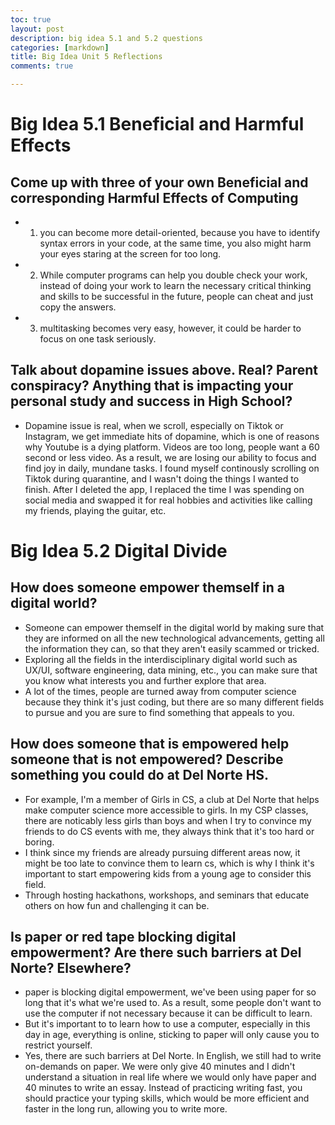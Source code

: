 ```yaml
---
toc: true
layout: post
description: big idea 5.1 and 5.2 questions
categories: [markdown]
title: Big Idea Unit 5 Reflections
comments: true

---
```

# Big Idea 5.1 Beneficial and Harmful Effects

## Come up with three of your own Beneficial and corresponding Harmful Effects of Computing
- 1. you can become more detail-oriented, because you have to identify syntax errors in your code, at the same time, you also might harm your eyes staring at the screen for too long. 
- 2. While computer programs can help you double check your work, instead of doing your work to learn the necessary critical thinking and skills to be successful in the future, people can cheat and just copy the answers. 
- 3. multitasking becomes very easy, however, it could be harder to focus on one task seriously. 

## Talk about dopamine issues above. Real? Parent conspiracy? Anything that is impacting your personal study and success in High School?
- Dopamine issue is real, when we scroll, especially on Tiktok or Instagram, we get immediate hits of dopamine, which is one of reasons why Youtube is a dying platform. Videos are too long, people want a 60 second or less video. As a result, we are losing our ability to focus and find joy in daily, mundane tasks. I found myself continously scrolling on Tiktok during quarantine, and I wasn't doing the things I wanted to finish. After I deleted the app, I replaced the time I was spending on social media and swapped it for real hobbies and activities like calling my friends, playing the guitar, etc. 

# Big Idea 5.2 Digital Divide 

## How does someone empower themself in a digital world?
- Someone can empower themself in the digital world by making sure that they are informed on all the new technological advancements, getting all the information they can, so that they aren't easily scammed or tricked. 
- Exploring all the fields in the interdisciplinary digital world such as UX/UI, software engineering, data mining, etc., you can make sure that you know what interests you and further explore that area. 
- A lot of the times, people are turned away from computer science because they think it's just coding, but there are so many different fields to pursue and you are sure to find something that appeals to you. 

## How does someone that is empowered help someone that is not empowered? Describe something you could do at Del Norte HS.
- For example, I'm a member of Girls in CS, a club at Del Norte that helps make computer science more accessible to girls. In my CSP classes, there are noticably less girls than boys and when I try to convince my friends to do CS events with me, they always think that it's too hard or boring. 
- I think since my friends are already pursuing different areas now, it might be too late to convince them to learn cs, which is why I think it's important to start empowering kids from a young age to consider this field. 
- Through hosting hackathons, workshops, and seminars that educate others on how fun and challenging it can be. 

## Is paper or red tape blocking digital empowerment? Are there such barriers at Del Norte? Elsewhere?
- paper is blocking digital empowerment, we've been using paper for so long that it's what we're used to. As a result, some people don't want to use the computer if not necessary because it can be difficult to learn. 
- But it's important to to learn how to use a computer, especially in this day in age, everything is online, sticking to paper will only cause you to restrict yourself. 
- Yes, there are such barriers at Del Norte. In English, we still had to write on-demands on paper. We were only give 40 minutes and I didn't understand a situation in real life where we would only have paper and 40 minutes to write an essay. Instead of practicing writing fast, you should practice your typing skills, which would be more efficient and faster in the long run, allowing you to write more. 
